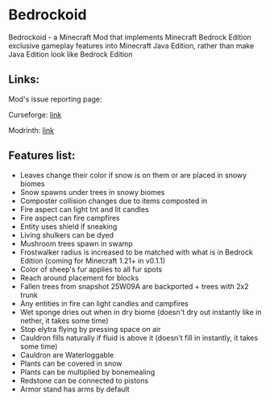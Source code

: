 <h1>Bedrockoid</h1>

<p>Bedrockoid - a Minecraft Mod that implements Minecraft Bedrock Edition exclusive gameplay features into Minecraft Java Edition, 
rather than make Java Edition look like Bedrock Edition<p>


<h2>Links:</h2>
<p>Mod's issue reporting page: <a href="https://github.com/SashaKYotoz/Bedrockoid/issues"></a></p>

<p>Curseforge: <a href="https://www.curseforge.com/minecraft/mc-mods/bedrockoid">link</a></p>
<p>Modrinth: <a href="https://modrinth.com/mod/bedrockoid">link</a></p>


<h2>Features list:</h2>
<ul>
<li>
Leaves change their color if snow is on them or are placed in snowy biomes
</li>
<li>
Snow spawns under trees in snowy biomes
</li>
<li>
Composter collision changes due to items composted in
</li>
<li>
Fire aspect can light tnt and lit candles
</li>
<li>
Fire aspect can fire campfires
</li>
<li>
Entity uses shield if sneaking
</li>
<li>
Living shulkers can be dyed
</li>
<li>
Mushroom trees spawn in swamp
</li>
<li>
Frostwalker radius is increased to be matched with what is in Bedrock Edition (coming for Minecraft 1.21+ in v0.1.1)
</li>
<li>
Color of sheep's fur applies to all fur spots
</li>
<li>
Reach around placement for blocks
</li>
<li>
Fallen trees from snapshot 25W09A are backported + trees with 2x2 trunk
</li>
<li>
Any entities in fire can light candles and campfires
</li>
<li>
Wet sponge dries out when in dry biome (doesn't dry out instantly like in nether, it takes some time)
</li>
<li>
Stop elytra flying by pressing space on air
</li>
<li>
Cauldron fills naturally if fluid is above it (doesn't fill in instantly, it takes some time)
</li>
<li>
Cauldron are Waterloggable
</li>
<li>
Plants can be covered in snow
</li>
<li>
Plants can be multiplied by bonemealing
</li>
<li>
Redstone can be connected to pistons
</li>
<li>
Armor stand has arms by default
</li>
</ul>
